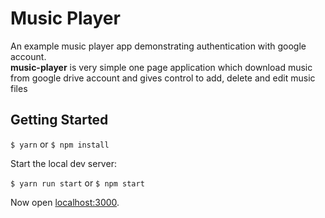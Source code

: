 # Music Player
An example music player app demonstrating authentication with google account.  
**music-player** is very simple one page application which download music from google drive account and gives control to add, delete and edit music files
## Getting Started 
``` $ yarn ```  or   ``` $ npm install ```   

Start the local dev server:  

``` $ yarn run start ```   or   ``` $ npm start ```   

Now open [localhost:3000](localhost:3000).
